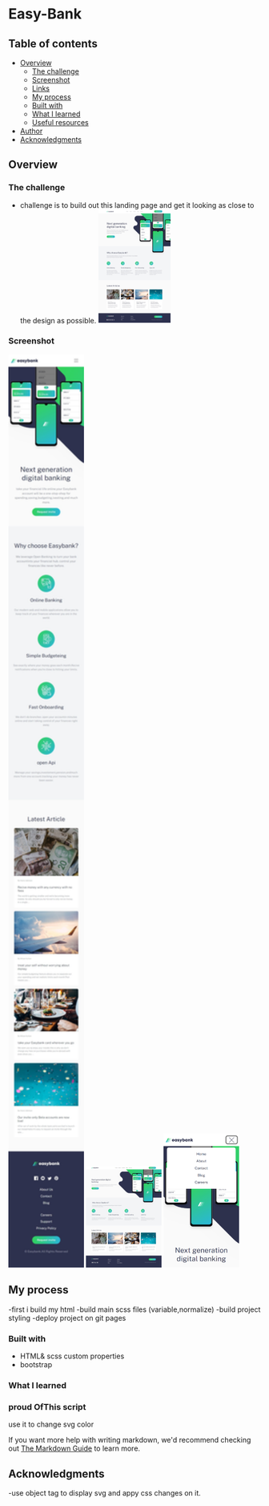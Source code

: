 # Easy-Bank

## Table of contents

- [Overview](#overview)
  - [The challenge](#the-challenge)
  - [Screenshot](#screenshot)
  - [Links](#links)
  - [My process](#my-process)
  - [Built with](#built-with)
  - [What I learned](#what-i-learned)
  - [Useful resources](#useful-resources)
- [Author](#author)
- [Acknowledgments](#acknowledgments)

## Overview

### The challenge

- challenge is to build out this landing page and get it looking as close to the design as possible.
  <img src="./design/desktop-design.jpg" width='30%' alt="" />

### Screenshot

<!-- <image s>./screen-shots/mopile%20screen.png) -->
<img src="./screenShots/mobile.jpeg" width='30%' alt="" />
<img src="./screenShots/desktop.jpeg" width='30%' alt="" />
<img src="./screenShots/hidden-menu.png" width='30%' alt="" />

## My process

-first i build my html
-build main scss files (variable,normalize)
-build project styling
-deploy project on git pages

### Built with

- HTML& scss custom properties
- bootstrap

### What I learned

### proud OfThis script

use it to change svg color

 <script>
      const objs = document.querySelectorAll("object");

      for (let obj of objs) {
        obj.addEventListener(
          "mouseover",
          changesSvgColor.bind("", obj, " hsl(136, 65%, 51%)")
        );
        obj.addEventListener(
          "mouseleave",
          changesSvgColor.bind("", obj, " hsl(0, 0%, 100%)")
        );
        function changesSvgColor(element, color) {
          const svg = element.getSVGDocument();
          // make changes
          Array.from(svg.getElementsByTagName("path")).forEach((p) => {
            p.setAttribute("fill", color);
            p.setAttribute("cursor", "pointer");
          });
        }
      }
    </script>

If you want more help with writing markdown, we'd recommend checking out [The Markdown Guide](https://www.markdownguide.org/) to learn more.

## Acknowledgments

-use object tag to display svg and appy css changes on it.
